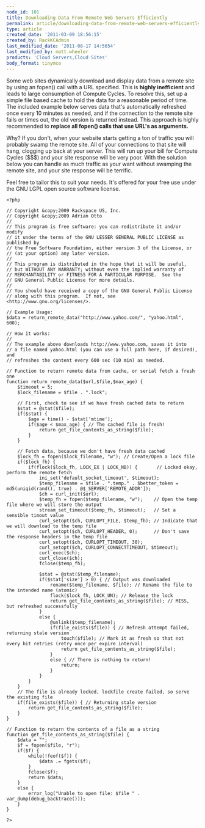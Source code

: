 ```yaml
---
node_id: 101
title: Downloading Data From Remote Web Servers Efficiently
permalink: article/downloading-data-from-remote-web-servers-efficiently
type: article
created_date: '2011-03-09 18:56:15'
created_by: RackKCAdmin
last_modified_date: '2011-08-17 14:5654'
last_modified_by: matt.wheeler
products: 'Cloud Servers,Cloud Sites'
body_format: tinymce
---
```


Some web sites dynamically download and display data from a remote site
by using an fopen() call with a URL specified. This is **highly
inefficient** and leads to large consumption of Compute Cycles. To
resolve this, set up a simple file based cache to hold the data for a
reasonable period of time. The included example below serves data that's
automatically refreshed once every 10 minutes as needed, and if the
connection to the remote site fails or times out, the old version is
returned instead. This approach is highly recommended to **replace all
fopen() calls that use URL's as arguments.**

Why? If you don't, when your website starts getting a ton of traffic you
will probably swamp the remote site.  All of your connections to that
site will hang, clogging up back at your server. This will run up your
bill for Compute Cycles (\$\$\$) and your site response will be very
poor. With the solution below you can handle as much traffic as your
want without swamping the remote site, and your site response will be
terrific.

Feel free to tailor this to suit your needs. It's offered for your free
use under the GNU LGPL open source software license.

    <?php

    // Copyright &copy;2009 Rackspace US, Inc.
    // Copyright &copy;2009 Adrian Otto
    //
    // This program is free software: you can redistribute it and/or modify
    // it under the terms of the GNU LESSER GENERAL PUBLIC LICENSE as published by
    // the Free Software Foundation, either version 3 of the License, or
    // (at your option) any later version.
    //
    // This program is distributed in the hope that it will be useful,
    // but WITHOUT ANY WARRANTY; without even the implied warranty of
    // MERCHANTABILITY or FITNESS FOR A PARTICULAR PURPOSE.  See the
    // GNU General Public License for more details.
    //
    // You should have received a copy of the GNU General Public License
    // along with this program.  If not, see <http://www.gnu.org/licenses/>.

    // Example Usage:
    $data = return_remote_data("http://www.yahoo.com/", "yahoo.html", 600);

    // How it works:
    // 
    // The example above downloads http://www.yahoo.com, saves it into 
    // a file named yahoo.html (you can use a full path here, if desired), and 
    // refreshes the content every 600 sec (10 min) as needed.

    // Function to return remote data from cache, or serial fetch a fresh one
    function return_remote_data($url,$file,$max_age) {
        $timeout = 5;
        $lock_filename = $file . ".lock";

        // First, check to see if we have fresh cached data to return
        $stat = @stat($file);
        if($stat) {
            $age = time() - $stat['mtime'];
            if($age < $max_age) { // The cached file is fresh!
                return get_file_contents_as_string($file);
            }
        }

        // Fetch data, because we don't have fresh data cached
        $lock_fh = fopen($lock_filename, "w"); // Create/Open a lock file
        if($lock_fh) { 
            if(flock($lock_fh, LOCK_EX | LOCK_NB)) {       // Locked okay, perform the remote fetch
                ini_set('default_socket_timeout', $timeout);
                $temp_filename = $file . ".temp." . $better_token = md5(uniqid(rand(), true) . @$_SERVER['REMOTE_ADDR']);
                $ch = curl_init($url);
                $temp_fh = fopen($temp_filename, "w");    // Open the temp file where we will store the output
                stream_set_timeout($temp_fh, $timeout);   // Set a sensible timout value
                curl_setopt($ch, CURLOPT_FILE, $temp_fh); // Indicate that we will download to the temp file
                curl_setopt($ch, CURLOPT_HEADER, 0);      // Don't save the response headers in the temp file
                curl_setopt($ch, CURLOPT_TIMEOUT, 30);
                curl_setopt($ch, CURLOPT_CONNECTTIMEOUT, $timeout);
                curl_exec($ch);
                curl_close($ch);
                fclose($temp_fh);
                
                $stat = @stat($temp_filename); 
                if($stat['size'] > 0) { // Output was downloaded
                    rename($temp_filename, $file); // Rename the file to the intended name (atomic)
                    flock($lock_fh, LOCK_UN); // Release the lock
                    return get_file_contents_as_string($file); // MISS, but refreshed successfully
                }
                else {
                    @unlink($temp_filename);
                    if(file_exists($file)) { // Refresh attempt failed, returning stale version
                        touch($file); // Mark it as fresh so that not every hit retries (retry once per expire interval)
                        return get_file_contents_as_string($file);
                    }
                    else { // There is nothing to return!
                        return;
                    }
                }
            }
        }
        // The file is already locked, lockfile create failed, so serve the existing file
        if(file_exists($file)) { // Returning stale version
            return get_file_contents_as_string($file);
        }
    }

    // Function to return the contents of a file as a string
    function get_file_contents_as_string($file) {
        $data = "";
        $f = fopen($file, "r");
        if($f) {
            while(!feof($f)) {
                $data .= fgets($f);
            }
            fclose($f);
            return $data;
        }
        else {
            error_log("Unable to open file: $file " . var_dump(debug_backtrace()));
        }
    }

    ?>

 


